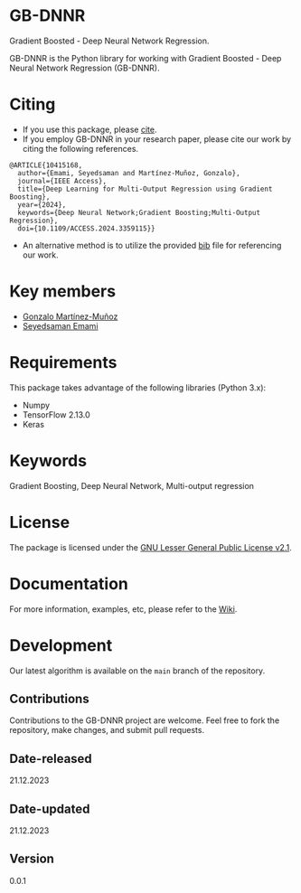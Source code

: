 # GB-DNNR

Gradient Boosted - Deep Neural Network Regression.

GB-DNNR is the Python library for working with Gradient Boosted - Deep Neural Network Regression (GB-DNNR).

# Citing

- If you use this package, please [cite](CITATION.cff).
- If you employ GB-DNNR in your research paper, please cite our work by citing the following references.

```
@ARTICLE{10415168,
  author={Emami, Seyedsaman and Martínez-Muñoz, Gonzalo},
  journal={IEEE Access}, 
  title={Deep Learning for Multi-Output Regression using Gradient Boosting}, 
  year={2024},
  keywords={Deep Neural Network;Gradient Boosting;Multi-Output Regression},
  doi={10.1109/ACCESS.2024.3359115}}
```
- An alternative method is to utilize the provided [bib](ref.bib) file for referencing our work. 

# Key members 
- [Gonzalo Martínez-Muñoz](https://github.com/gmarmu)
- [Seyedsaman Emami](https://github.com/samanemami)

# Requirements
This package takes advantage of the following libraries (Python 3.x):

- Numpy
- TensorFlow 2.13.0 
- Keras

# Keywords
Gradient Boosting, Deep Neural Network, Multi-output regression

# License
The package is licensed under the [GNU Lesser General Public License v2.1](https://github.com/GAA-UAM/GBNN/blob/main/LICENSE).

# Documentation
For more information, examples, etc, please refer to the [Wiki](https://github.com/GAA-UAM/GB-DNNR/wiki).

# Development
Our latest algorithm is available on the `main` branch of the repository.

## Contributions
Contributions to the GB-DNNR project are welcome. Feel free to fork the repository, make changes, and submit pull requests.

## Date-released
21.12.2023

## Date-updated
21.12.2023

## Version
0.0.1
